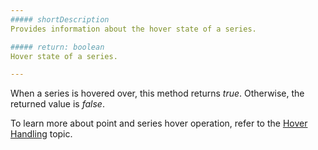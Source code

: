 ```yaml
---
##### shortDescription
Provides information about the hover state of a series.

##### return: boolean
Hover state of a series.

---
```

When a series is hovered over, this method returns *true*. Otherwise, the returned value is *false*.

To learn more about point and series hover operation, refer to the [Hover Handling](/concepts/20%20Data%20Visualization/10%20Charts/80%20End-User%20Interaction/3%20Hover%20Handling '/Documentation/Guide/Data_Visualization/Charts/End-User_Interaction/#Hover_Handling') topic.